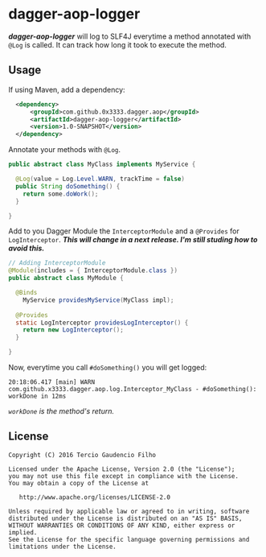 # dagger-aop-logger

***dagger-aop-logger*** will log to SLF4J everytime a method annotated with `@Log` is called. It can track how long it took to execute the method.

## Usage

If using Maven, add a dependency:

```xml
  <dependency>
      <groupId>com.github.0x3333.dagger.aop</groupId>
      <artifactId>dagger-aop-logger</artifactId>
      <version>1.0-SNAPSHOT</version>
  </dependency>
```

Annotate your methods with `@Log`.

```java
public abstract class MyClass implements MyService {

  @Log(value = Log.Level.WARN, trackTime = false)
  public String doSomething() {
    return some.doWork();
  }

}
```

Add to you Dagger Module the `InterceptorModule` and a `@Provides` for `LogInterceptor`. ***This will change in a next release. I'm still studing how to avoid this.***
```java
// Adding InterceptorModule
@Module(includes = { InterceptorModule.class })
public abstract class MyModule {

  @Binds
	MyService providesMyService(MyClass impl);
	
  @Provides
  static LogInterceptor providesLogInterceptor() {
    return new LogInterceptor();
  }

}
```

Now, everytime you call `#doSomething()` you will get logged:

```
20:18:06.417 [main] WARN com.github.x3333.dagger.aop.log.Interceptor_MyClass - #doSomething(): workDone in 12ms
```

*`workDone` is the method's return.*

License
-------

    Copyright (C) 2016 Tercio Gaudencio Filho

    Licensed under the Apache License, Version 2.0 (the "License");
    you may not use this file except in compliance with the License.
    You may obtain a copy of the License at

       http://www.apache.org/licenses/LICENSE-2.0

    Unless required by applicable law or agreed to in writing, software
    distributed under the License is distributed on an "AS IS" BASIS,
    WITHOUT WARRANTIES OR CONDITIONS OF ANY KIND, either express or implied.
    See the License for the specific language governing permissions and
    limitations under the License.
